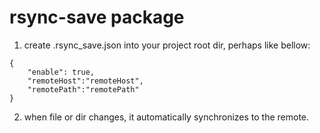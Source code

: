 # rsync-save package
1. create .rsync_save.json into your project root dir, perhaps like bellow:

```
{
    "enable": true,
    "remoteHost":"remoteHost",
    "remotePath":"remotePath"
}
```

2. when file or dir changes, it automatically synchronizes to the remote.
